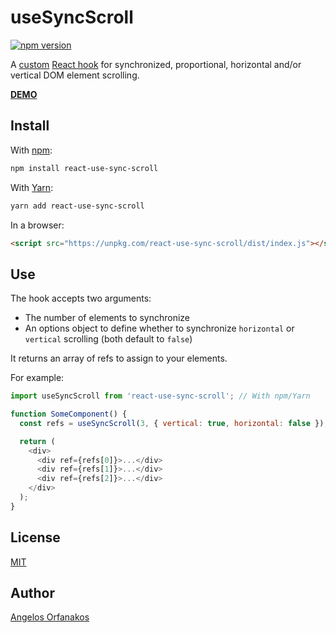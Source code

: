 # useSyncScroll

[![npm version](https://badge.fury.io/js/react-use-sync-scroll.png)](https://www.npmjs.com/package/react-use-sync-scroll)

A [custom][] [React hook][hooks] for synchronized, proportional, horizontal
and/or vertical DOM element scrolling.

**[DEMO][]**

[custom]: https://reactjs.org/docs/hooks-custom.html
[hooks]: https://reactjs.org/docs/hooks-intro.html
[DEMO]: https://agorf.github.io/react-use-sync-scroll/demo.html

## Install

With [npm](https://www.npmjs.com/):

```sh
npm install react-use-sync-scroll
```

With [Yarn](https://yarnpkg.com/):

```sh
yarn add react-use-sync-scroll
```

In a browser:

```html
<script src="https://unpkg.com/react-use-sync-scroll/dist/index.js"></script>
```

## Use

The hook accepts two arguments:

- The number of elements to synchronize
- An options object to define whether to synchronize `horizontal` or `vertical`
  scrolling (both default to `false`)

It returns an array of refs to assign to your elements.

For example:

```javascript
import useSyncScroll from 'react-use-sync-scroll'; // With npm/Yarn

function SomeComponent() {
  const refs = useSyncScroll(3, { vertical: true, horizontal: false });

  return (
    <div>
      <div ref={refs[0]}>...</div>
      <div ref={refs[1]}>...</div>
      <div ref={refs[2]}>...</div>
    </div>
  );
}
```

## License

[MIT](https://github.com/agorf/react-use-sync-scroll/blob/master/LICENSE.txt)

## Author

[Angelos Orfanakos](https://angelos.dev/)
